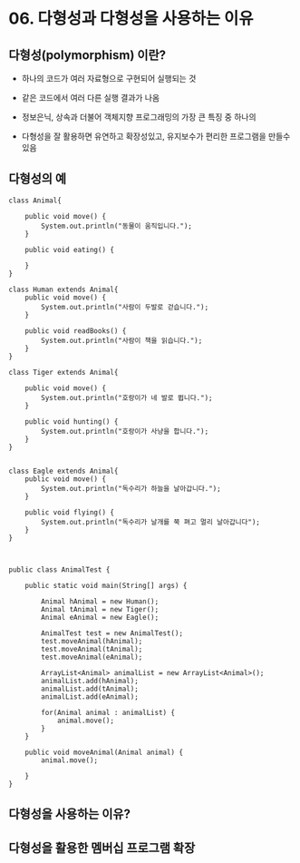 # 06. 다형성과 다형성을 사용하는 이유

## 다형성(polymorphism) 이란?

- 하나의 코드가 여러 자료형으로 구현되어 실행되는 것

- 같은 코드에서 여러 다른 실행 결과가 나옴

- 정보은닉, 상속과 더불어 객체지향 프로그래밍의 가장 큰 특징 중 하나의

- 다형성을 잘 활용하면 유연하고 확장성있고, 유지보수가 편리한 프로그램을 만들수 있음

## 다형성의 예

```
class Animal{
	
	public void move() {
		System.out.println("동물이 움직입니다.");
	}
	
	public void eating() {
		
	}
}

class Human extends Animal{
	public void move() {
		System.out.println("사람이 두발로 걷습니다.");
	}
	
	public void readBooks() {
		System.out.println("사람이 책을 읽습니다.");
	}
}

class Tiger extends Animal{
	
	public void move() {
		System.out.println("호랑이가 네 발로 뜁니다.");
	}
	
	public void hunting() {
		System.out.println("호랑이가 사냥을 합니다.");
	}
}


class Eagle extends Animal{
	public void move() {
		System.out.println("독수리가 하늘을 날아갑니다.");
	}
	
	public void flying() {
		System.out.println("독수리가 날개를 쭉 펴고 멀리 날아갑니다");
	}
}



public class AnimalTest {

	public static void main(String[] args) {

		Animal hAnimal = new Human();
		Animal tAnimal = new Tiger();
		Animal eAnimal = new Eagle();
		
		AnimalTest test = new AnimalTest();
		test.moveAnimal(hAnimal);
		test.moveAnimal(tAnimal);
		test.moveAnimal(eAnimal);
		
		ArrayList<Animal> animalList = new ArrayList<Animal>();
		animalList.add(hAnimal);
		animalList.add(tAnimal);
		animalList.add(eAnimal);
		
		for(Animal animal : animalList) {
			animal.move();
		}
	}	
	
	public void moveAnimal(Animal animal) {
		animal.move();
		
	}
}
```

## 다형성을 사용하는 이유?


## 다형성을 활용한 멤버십 프로그램 확장